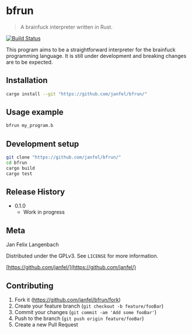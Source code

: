 # bfrun

> A brainfuck interpreter written in Rust.

[![Build Status](https://travis-ci.com/Janfel/bfrun.svg?branch=master)](https://travis-ci.com/Janfel/bfrun)

This program aims to be a straightforward interpreter for the brainfuck programming language. It is still under development and breaking changes are to be expected.

## Installation

```sh
cargo install --git "https://github.com/janfel/bfrun/"
```

## Usage example

```sh
bfrun my_program.b
```

## Development setup

```sh
git clone "https://github.com/janfel/bfrun/"
cd bfrun
cargo build
cargo test
```

## Release History

* 0.1.0
  * Work in progress

## Meta

Jan Felix Langenbach

Distributed under the GPLv3. See ``LICENSE`` for more information.

[https://github.com/janfel/](https://github.com/janfel/)

## Contributing

1. Fork it (<https://github.com/janfel/bfrun/fork>)
2. Create your feature branch (`git checkout -b feature/fooBar`)
3. Commit your changes (`git commit -am 'Add some fooBar'`)
4. Push to the branch (`git push origin feature/fooBar`)
5. Create a new Pull Request

<!-- Markdown link & img dfn's
[travis-image]: https://img.shields.io/travis/dbader/node-datadog-metrics/master.svg?style=flat-square
[travis-url]: https://travis-ci.org/dbader/node-datadog-metrics
-->
